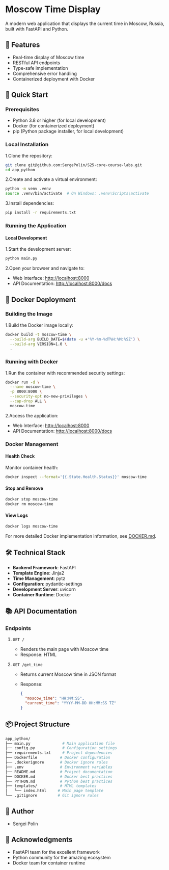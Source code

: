 # Moscow Time Display

A modern web application that displays the current time in Moscow, Russia, built with FastAPI and Python.

## 🌟 Features

- Real-time display of Moscow time
- RESTful API endpoints
- Type-safe implementation
- Comprehensive error handling
- Containerized deployment with Docker

## 🚀 Quick Start

### Prerequisites

- Python 3.8 or higher (for local development)
- Docker (for containerized deployment)
- pip (Python package installer, for local development)

### Local Installation

1.Clone the repository:

```bash
git clone git@github.com:SergePolin/S25-core-course-labs.git
cd app_python
```

2.Create and activate a virtual environment:

```bash
python -m venv .venv
source .venv/bin/activate  # On Windows: .venv\Scripts\activate
```

3.Install dependencies:

```bash
pip install -r requirements.txt
```

### Running the Application

#### Local Development

1.Start the development server:

```bash
python main.py
```

2.Open your browser and navigate to:

- Web Interface: <http://localhost:8000>
- API Documentation: <http://localhost:8000/docs>

## 🐳 Docker Deployment

### Building the Image

1.Build the Docker image locally:

```bash
docker build -t moscow-time \
  --build-arg BUILD_DATE=$(date -u +'%Y-%m-%dT%H:%M:%SZ') \
  --build-arg VERSION=1.0 \
  .
```

### Running with Docker

1.Run the container with recommended security settings:

```bash
docker run -d \
  --name moscow-time \
  -p 8000:8000 \
  --security-opt no-new-privileges \
  --cap-drop ALL \
  moscow-time
```

2.Access the application:

- Web Interface: <http://localhost:8000>
- API Documentation: <http://localhost:8000/docs>

### Docker Management

#### Health Check

Monitor container health:

```bash
docker inspect --format='{{.State.Health.Status}}' moscow-time
```

#### Stop and Remove

```bash
docker stop moscow-time
docker rm moscow-time
```

#### View Logs

```bash
docker logs moscow-time
```

For more detailed Docker implementation information, see [DOCKER.md](DOCKER.md).

## 🛠️ Technical Stack

- **Backend Framework**: FastAPI
- **Template Engine**: Jinja2
- **Time Management**: pytz
- **Configuration**: pydantic-settings
- **Development Server**: uvicorn
- **Container Runtime**: Docker

## 📚 API Documentation

### Endpoints

1. `GET /`
   - Renders the main page with Moscow time
   - Response: HTML

2. `GET /get_time`
   - Returns current Moscow time in JSON format
   - Response:

     ```json
     {
       "moscow_time": "HH:MM:SS",
       "current_time": "YYYY-MM-DD HH:MM:SS TZ"
     }
     ```

## 📦 Project Structure

```bash
app_python/
├── main.py              # Main application file
├── config.py            # Configuration settings
├── requirements.txt     # Project dependencies
├── Dockerfile          # Docker configuration
├── .dockerignore       # Docker ignore rules
├── .env                # Environment variables
├── README.md           # Project documentation
├── DOCKER.md           # Docker best practices
├── PYTHON.md           # Python best practices
├── templates/          # HTML templates
│   └── index.html     # Main page template
└── .gitignore         # Git ignore rules
```

## 👥 Author

- Sergei Polin

## 🙏 Acknowledgments

- FastAPI team for the excellent framework
- Python community for the amazing ecosystem
- Docker team for container runtime
